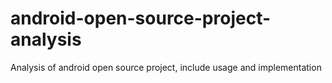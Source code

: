 android-open-source-project-analysis
====================================

Analysis of android open source project, include usage and implementation
